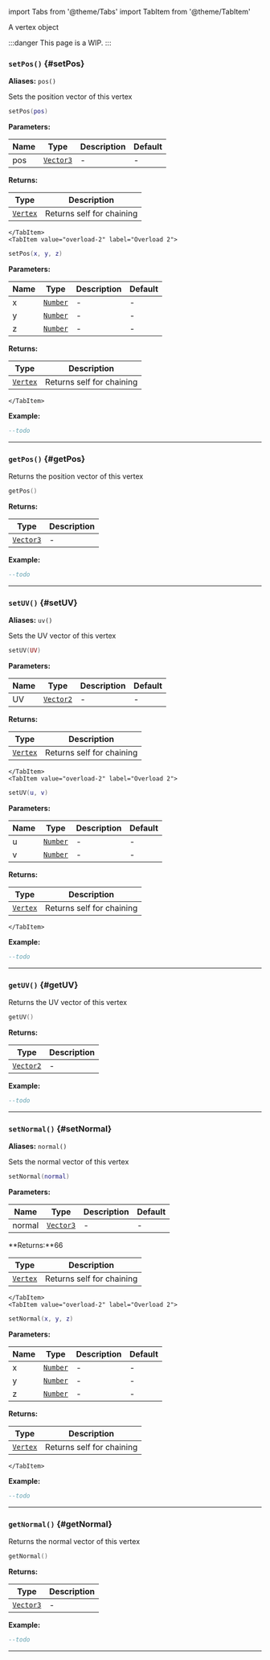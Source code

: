 import Tabs from '@theme/Tabs'
import TabItem from '@theme/TabItem'

A vertex object

:::danger
This page is a WIP.
:::

### <code>setPos()</code> \{#setPos}

**Aliases:** `pos()`

Sets the position vector of this vertex

<Tabs>
    <TabItem value="overload-1" label="Overload 1">

```lua
setPos(pos)
```

**Parameters:**

| Name | Type                                             | Description | Default |
| ---- | ------------------------------------------------ | ----------- | ------- |
| pos  | <code>[Vector3](/globals/Vectors/Vector3)</code> | -           | -       |

**Returns:**

| Type                                          | Description               |
| --------------------------------------------- | ------------------------- |
| <code>[Vertex](/globals/Models/Vertex)</code> | Returns self for chaining |

    </TabItem>
    <TabItem value="overload-2" label="Overload 2">

```lua
setPos(x, y, z)
```

**Parameters:**

| Name | Type                     | Description | Default |
| ---- | ------------------------ | ----------- | ------- |
| x    | <code>[Number](#)</code> | -           | -       |
| y    | <code>[Number](#)</code> | -           | -       |
| z    | <code>[Number](#)</code> | -           | -       |

**Returns:**

| Type                                          | Description               |
| --------------------------------------------- | ------------------------- |
| <code>[Vertex](/globals/Models/Vertex)</code> | Returns self for chaining |

    </TabItem>

</Tabs>

**Example:**

```lua
--todo
```

---

### <code>getPos()</code> \{#getPos}

Returns the position vector of this vertex

```lua
getPos()
```

**Returns:**

| Type                                             | Description |
| ------------------------------------------------ | ----------- |
| <code>[Vector3](/globals/Vectors/Vector3)</code> | -           |

**Example:**

```lua
--todo
```

---

### <code>setUV()</code> \{#setUV}

**Aliases:** `uv()`

Sets the UV vector of this vertex

<Tabs>
    <TabItem value="overload-1" label="Overload 1">

```lua
setUV(UV)
```

**Parameters:**

| Name | Type                                             | Description | Default |
| ---- | ------------------------------------------------ | ----------- | ------- |
| UV   | <code>[Vector2](/globals/Vectors/Vector2)</code> | -           | -       |

**Returns:**

| Type                                          | Description               |
| --------------------------------------------- | ------------------------- |
| <code>[Vertex](/globals/Models/Vertex)</code> | Returns self for chaining |

    </TabItem>
    <TabItem value="overload-2" label="Overload 2">

```lua
setUV(u, v)
```

**Parameters:**

| Name | Type                     | Description | Default |
| ---- | ------------------------ | ----------- | ------- |
| u    | <code>[Number](#)</code> | -           | -       |
| v    | <code>[Number](#)</code> | -           | -       |

**Returns:**

| Type                                          | Description               |
| --------------------------------------------- | ------------------------- |
| <code>[Vertex](/globals/Models/Vertex)</code> | Returns self for chaining |

    </TabItem>

</Tabs>

**Example:**

```lua
--todo
```

---

### <code>getUV()</code> \{#getUV}

Returns the UV vector of this vertex

```lua
getUV()
```

**Returns:**

| Type                                             | Description |
| ------------------------------------------------ | ----------- |
| <code>[Vector2](/globals/Vectors/Vector2)</code> | -           |

**Example:**

```lua
--todo
```

---

### <code>setNormal()</code> \{#setNormal}

**Aliases:** `normal()`

Sets the normal vector of this vertex

<Tabs>
    <TabItem value="overload-1" label="Overload 1">

```lua
setNormal(normal)
```

**Parameters:**

| Name   | Type                                             | Description | Default |
| ------ | ------------------------------------------------ | ----------- | ------- |
| normal | <code>[Vector3](/globals/Vectors/Vector3)</code> | -           | -       |

**Returns:**66

| Type                                          | Description               |
| --------------------------------------------- | ------------------------- |
| <code>[Vertex](/globals/Models/Vertex)</code> | Returns self for chaining |

    </TabItem>
    <TabItem value="overload-2" label="Overload 2">

```lua
setNormal(x, y, z)
```

**Parameters:**

| Name | Type                     | Description | Default |
| ---- | ------------------------ | ----------- | ------- |
| x    | <code>[Number](#)</code> | -           | -       |
| y    | <code>[Number](#)</code> | -           | -       |
| z    | <code>[Number](#)</code> | -           | -       |

**Returns:**

| Type                                          | Description               |
| --------------------------------------------- | ------------------------- |
| <code>[Vertex](/globals/Models/Vertex)</code> | Returns self for chaining |

    </TabItem>

</Tabs>

**Example:**

```lua
--todo
```

---

### <code>getNormal()</code> \{#getNormal}

Returns the normal vector of this vertex

```lua
getNormal()
```

**Returns:**

| Type                                             | Description |
| ------------------------------------------------ | ----------- |
| <code>[Vector3](/globals/Vectors/Vector3)</code> | -           |

**Example:**

```lua
--todo
```

---
